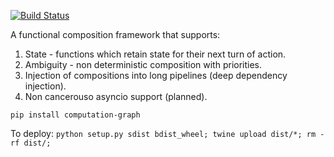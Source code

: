 [![Build Status](https://travis-ci.com/hyroai/computation-graph.svg?branch=master)](https://travis-ci.com/hyroai/computation-graph)

A functional composition framework that supports:
1. State - functions which retain state for their next turn of action.
2. Ambiguity - non deterministic composition with priorities.
3. Injection of compositions into long pipelines (deep dependency injection).
4. Non cancerouso asyncio support (planned).

`pip install computation-graph`

To deploy: `python setup.py sdist bdist_wheel; twine upload dist/*; rm -rf dist/;`
